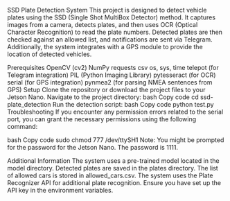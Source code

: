 SSD Plate Detection System
This project is designed to detect vehicle plates using the SSD (Single Shot MultiBox Detector) method. It captures images from a camera, detects plates, and then uses OCR (Optical Character Recognition) to read the plate numbers. Detected plates are then checked against an allowed list, and notifications are sent via Telegram. Additionally, the system integrates with a GPS module to provide the location of detected vehicles.

Prerequisites
OpenCV (cv2)
NumPy
requests
csv
os, sys, time
telepot (for Telegram integration)
PIL (Python Imaging Library)
pytesseract (for OCR)
serial (for GPS integration)
pynmea2 (for parsing NMEA sentences from GPS)
Setup
Clone the repository or download the project files to your Jetson Nano.
Navigate to the project directory:
bash
Copy code
cd ssd-plate_detection
Run the detection script:
bash
Copy code
python test.py
Troubleshooting
If you encounter any permission errors related to the serial port, you can grant the necessary permissions using the following command:

bash
Copy code
sudo chmod 777 /dev/ttySH1
Note: You might be prompted for the password for the Jetson Nano. The password is 1111.

Additional Information
The system uses a pre-trained model located in the model directory.
Detected plates are saved in the plates directory.
The list of allowed cars is stored in allowed_cars.csv.
The system uses the Plate Recognizer API for additional plate recognition. Ensure you have set up the API key in the environment variables.
